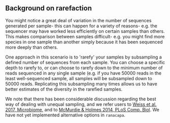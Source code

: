 ## Background on rarefaction 

You might notice a great deal of variation in the number of sequences generated per sample- this can happen for a variety of reasons- e.g. the sequencer may have worked less efficiently on certain samples than others. This makes comparison between samples difficult- e.g. you might find more species in one sample than another simply because it has been sequenced more deeply than others.


One approach in this scenario is to 'rarefy' your samples by subsampling a defined number of sequences from each sample. You can choose a specific depth to rarefy to, or can choose to rarefy down to the minimum number of reads sequenced in any single sample (e.g. if you have 50000 reads in the least well-sequenced sample, all samples will be subsampled down to 50000 reads. Replicating this subsampling many times allows us to have better estimates of the diversity in the rarefied samples.

We note that there has been considerable discussion regarding the best way of dealing with unequal sampling, and we refer users to  [Weiss et al. 2017, Microbiome](https://microbiomejournal.biomedcentral.com/articles/10.1186/s40168-017-0237-y), and to [McMurdie & Holmes 2014, PLoS Comp. Biol](http://journals.plos.org/ploscompbiol/article?id=10.1371/journal.pcbi.1003531). We have not yet implemented alternative options in `ranacapa`.



